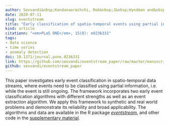 ```yaml
---
author: Sevvandi&nbsp;Kandanaarachchi, Rob&nbsp;J&nbsp;Hyndman and&nbsp;Kate&nbsp;Smith&#8209;Miles
date: 2020-07-11
slug: eventstream
title: "Early classification of spatio-temporal events using partial information"
kind: article
citationn: "<em>PLoS ONE</em>, 15(8): e0236331"
tags:
- data science
- time series
- anomaly detection
doi: 10.1371/journal.pone.0236331
link: https://github.com/sevvandi/eventstream_paper/raw/master/manuscript.pdf
github: sevvandi/eventstream_paper
---
```


This paper investigates early event classification in spatio-temporal data streams, where events need to be classified using partial information, i.e. while the event is still ongoing. The framework incorporates two early event classification algorithms with different strengths as well as an event extraction algorithm. We apply this framework to synthetic and real world problems and demonstrate its reliability and broad applicability. The algorithms and data are
available in the R package [*eventstream*](https://github.com/sevvandi/eventstream), and other code in the [supplementary material](https://github.com/sevvandi/eventstream_paper).

